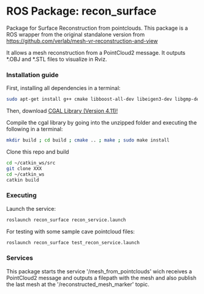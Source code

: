# ROS Package: recon_surface
Package for Surface Reconstruction from pointclouds. This package is a ROS wrapper from the original standalone version from  https://github.com/verlab/mesh-vr-reconstruction-and-view

It allows a mesh reconstruction from a PointCloud2 message. It outputs *.OBJ and *.STL files to visualize in Rviz.

### Installation guide

First, installing all dependencies in a terminal:

```bash
sudo apt-get install g++ cmake libboost-all-dev libeigen3-dev libgmp-dev libgmpxx4ldbl libmpfr-dev libpng-dev
```

Then, download [CGAL Library (Version 4.11)!](https://github.com/CGAL/cgal/archive/releases/CGAL-4.11.tar.gz) 

Compile the cgal library by going into the unzipped folder and executing the following in a terminal:

```bash
mkdir build ; cd build ; cmake .. ; make ; sudo make install
```

Clone this repo and build

```bash
cd ~/catkin_ws/src 
git clone XXX
cd ~/catkin_ws
catkin build
```

### Executing

Launch the service:

```bash
roslaunch recon_surface recon_service.launch
```

For testing with some sample cave pointcloud files:

```bash
roslaunch recon_surface test_recon_service.launch
```

### Services

This package starts the service '/mesh_from_pointclouds' wich receives a PointCloud2 message and outputs a filepath
 with the mesh and also publish the last mesh at the '/reconstructed_mesh_marker' topic.

